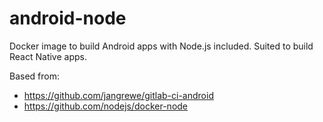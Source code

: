 # android-node
Docker image to build Android apps with Node.js included. Suited to build React Native apps.

Based from:
* https://github.com/jangrewe/gitlab-ci-android 
* https://github.com/nodejs/docker-node
